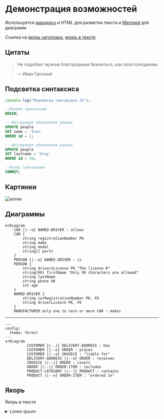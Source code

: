 # Демонстрация возможностей

Используется [маркдаун](https://commonmark.org/help/) и HTML для разметки текста и [Mermaid](https://mermaid.js.org/syntax/examples.html) для диаграмм

Ссылка на [якорь заголовка](#якорь), [якорь в тексте](#якорь_в_ексте)

## Цитаты

> Не подобает мужам благородным браниться, как простолюдинам.
>
> — Иван Грозный

## Подсветка синтаксиса

```js
console.log("Подсветка синтаксиса JS");
```

```sql
--Начало транзакции
BEGIN;

-- Инструкция обновления данных
UPDATE people
SET name = 'Ivan'
WHERE id = 1;

-- Инструкция обновления данных
UPDATE people
SET lastname = 'Gray'
WHERE id = 10;

--Конец транзакции
COMMIT;
```

## Картинки

![котик](https://img.freepik.com/premium-photo/charming-white-cat-with-pink-hat-featuring-heart-embellishment_922357-40796.jpg)

## Диаграммы


``` mermaid
erDiagram
    CAR ||--o{ NAMED-DRIVER : allows
    CAR {
        string registrationNumber PK
        string make
        string model
        string[] parts
    }
    PERSON ||--o{ NAMED-DRIVER : is
    PERSON {
        string driversLicense PK "The license #"
        string(99) firstName "Only 99 characters are allowed"
        string lastName
        string phone UK
        int age
    }
    NAMED-DRIVER {
        string carRegistrationNumber PK, FK
        string driverLicence PK, FK
    }
    MANUFACTURER only one to zero or more CAR : makes

```
---

``` mermaid
---
config:
  theme: forest
---
erDiagram
          CUSTOMER }|..|{ DELIVERY-ADDRESS : has
          CUSTOMER ||--o{ ORDER : places
          CUSTOMER ||--o{ INVOICE : "liable for"
          DELIVERY-ADDRESS ||--o{ ORDER : receives
          INVOICE ||--|{ ORDER : covers
          ORDER ||--|{ ORDER-ITEM : includes
          PRODUCT-CATEGORY ||--|{ PRODUCT : contains
          PRODUCT ||--o{ ORDER-ITEM : "ordered in"
```

## Якорь

<p id="якорь_в_ексте">Якорь в тексте</p>

<details>
<summary>Lorem ipsum</summary>
Lorem ipsum odor amet, consectetuer adipiscing elit. Natoque taciti consequat bibendum vel, sagittis lobortis sem. Adipiscing curabitur rhoncus tempor; in imperdiet nisi. Magna maximus felis feugiat curae nulla aliquam consectetur arcu. Lacinia maximus est molestie augue duis auctor quam ligula. Eleifend primis pretium litora porttitor quis luctus. Fringilla primis metus proin facilisi congue. Fusce class in nisi viverra vehicula laoreet cursus. Nunc habitasse posuere consequat etiam nostra donec.

Suspendisse iaculis fermentum ut enim cubilia ultricies blandit nisi. Gravida turpis scelerisque tristique facilisis urna porta mattis. Maximus vehicula gravida dui sit est libero fusce sagittis tristique. Donec facilisis fames dictumst inceptos dui. Suscipit sodales natoque lectus vivamus diam. Magna nec et augue adipiscing malesuada tempor nascetur tellus facilisi. Montes parturient porttitor morbi nam, morbi sit. Enim scelerisque vestibulum turpis augue a rutrum. Nisl urna euismod tempus quis purus tellus purus.

Senectus ultrices porttitor ante maecenas ultrices. Suscipit mi justo; suscipit gravida non dapibus scelerisque. Gravida faucibus est porttitor lacus ante pharetra aliquet ipsum. Rhoncus tempor penatibus curabitur magnis, conubia aenean nec amet. Curabitur cras parturient nascetur a est. Habitant primis elit congue pretium pellentesque odio turpis magna.

Mollis arcu neque lectus enim torquent arcu fusce. Platea fermentum aenean gravida facilisis curae elementum aptent turpis. Morbi lacinia mattis amet etiam; vitae viverra. Tristique ultricies sollicitudin ligula placerat lacus eu dictum. Tortor etiam molestie nisl libero; massa sapien. Litora platea amet vulputate nisl augue montes.

Efficitur nam ultrices risus felis fusce nulla egestas consequat est. Dis elit volutpat dis nulla tempor pulvinar. Suscipit erat montes nibh auctor eu habitant ipsum. Sapien venenatis elit pretium risus neque natoque. Non montes facilisis urna per integer enim mauris. Vivamus magna ultricies nam montes sagittis montes eu nulla. Cubilia dui duis libero cras vestibulum fringilla torquent platea himenaeos.
</details>
